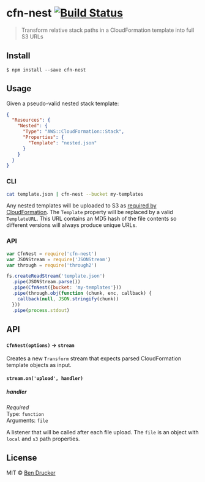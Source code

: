 # cfn-nest [![Build Status](https://travis-ci.org/bendrucker/cfn-nest.svg?branch=master)](https://travis-ci.org/bendrucker/cfn-nest)

> Transform relative stack paths in a CloudFormation template into full S3 URLs


## Install

```
$ npm install --save cfn-nest
```


## Usage

Given a pseudo-valid nested stack template:

```json
{
  "Resources": {
    "Nested": {
      "Type": "AWS::CloudFormation::Stack",
      "Properties": {
        "Template": "nested.json"
      }
    }
  }
}
```

### CLI

```sh
cat template.json | cfn-nest --bucket my-templates
```

Any nested templates will be uploaded to S3 as [required by CloudFormation](http://docs.aws.amazon.com/AWSCloudFormation/latest/UserGuide/aws-properties-stack.html#cfn-cloudformation-stack-templateurl). The `Template` property will be replaced by a valid `TemplateURL`. This URL contains an MD5 hash of the file contents so different versions will always produce unique URLs.

### API

```js
var CfnNest = require('cfn-nest')
var JSONStream = require('JSONStream')
var through = require('through2')

fs.createReadStream('template.json')
  .pipe(JSONStream.parse())
  .pipe(CfnNest({bucket: 'my-templates'}))
  .pipe(through.obj(function (chunk, enc, callback) {
    callback(null, JSON.stringify(chunk))  
  }))
  .pipe(process.stdout)
```

## API

#### `CfnNest(options)` -> `stream`

Creates a new `Transform` stream that expects parsed CloudFormation template objects as input.

#### `stream.on('upload', handler)`

##### handler

*Required*  
Type: `function`  
Arguments: `file`

A listener that will be called after each file upload. The `file` is an object with `local` and `s3` path properties.



## License

MIT © [Ben Drucker](http://bendrucker.me)
